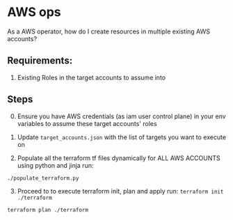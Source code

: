 # AWS ops

As a AWS operator, how do I create resources in multiple existing AWS accounts?

## Requirements:
1. Existing Roles in the target accounts to assume into


## Steps
0. Ensure you have AWS credentials (as iam user control plane) in your env variables to assume these target accounts' roles

1. Update `target_accounts.json` with the list of targets you want to execute on

2. Populate all the terraform tf files dynamically for ALL AWS ACCOUNTS using python and jinja run:

  `./populate_terraform.py`

3. Proceed to to execute terraform init, plan and apply run:
  `terraform init ./terraform`

  `terraform plan ./terraform`
